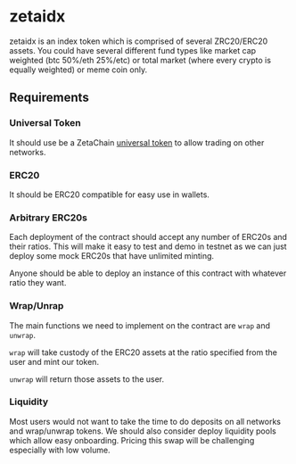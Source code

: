 # zetaidx

zetaidx is an index token which is comprised of several ZRC20/ERC20 assets. You could have several different fund types like market cap weighted (btc 50%/eth 25%/etc) or total market (where every crypto is equally weighted) or meme coin only.

## Requirements

### Universal Token

It should use be a ZetaChain [universal token](https://www.zetachain.com/docs/developers/standards/token/) to allow trading on other networks.

### ERC20

It should be ERC20 compatible for easy use in wallets.

### Arbitrary ERC20s

Each deployment of the contract should accept any number of ERC20s and their ratios. This will make it easy to test and demo in testnet as we can just deploy some mock ERC20s that have unlimited minting.

Anyone should be able to deploy an instance of this contract with whatever ratio they want.

### Wrap/Unrap

The main functions we need to implement on the contract are `wrap` and `unwrap`.

`wrap` will take custody of the ERC20 assets at the ratio specified from the user and mint our token.

`unwrap` will return those assets to the user.

### Liquidity

Most users would not want to take the time to do deposits on all networks and wrap/unwrap tokens. We should also consider deploy liquidity pools which allow easy onboarding. Pricing this swap will be challenging especially with low volume.